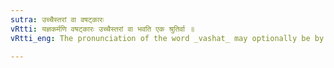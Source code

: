 ```yaml
---
sutra: उच्चैस्तरां वा वषट्कारः
vRtti: यज्ञकर्मणि वषट्कारः उच्चैस्तरां वा भवति एक श्रुतिर्वा ॥
vRtti_eng: The pronunciation of the word _vashat_ may optionally be by raising the voice (acutely accented), or it may be pronounced with monotony.

---
```


